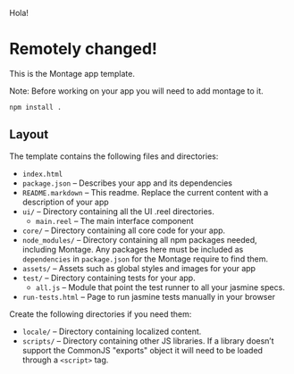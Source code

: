 Hola!

Remotely changed!
==============

This is the Montage app template.

Note: Before working on your app you will need to add montage to it.

```
npm install .
```

Layout
------

The template contains the following files and directories:

* `index.html`
* `package.json` – Describes your app and its dependencies
* `README.markdown` – This readme. Replace the current content with a description of your app
* `ui/` – Directory containing all the UI .reel directories.
  * `main.reel` – The main interface component
* `core/` – Directory containing all core code for your app.
* `node_modules/` – Directory containing all npm packages needed, including Montage. Any packages here must be included as `dependencies` in `package.json` for the Montage require to find them.
* `assets/` – Assets such as global styles and images for your app
* `test/` – Directory containing tests for your app.
  * `all.js` – Module that point the test runner to all your jasmine specs.
* `run-tests.html` – Page to run jasmine tests manually in your browser

Create the following directories if you need them:

* `locale/` – Directory containing localized content.
* `scripts/` – Directory containing other JS libraries. If a library doesn’t support the CommonJS "exports" object it will need to be loaded through a `<script>` tag.

